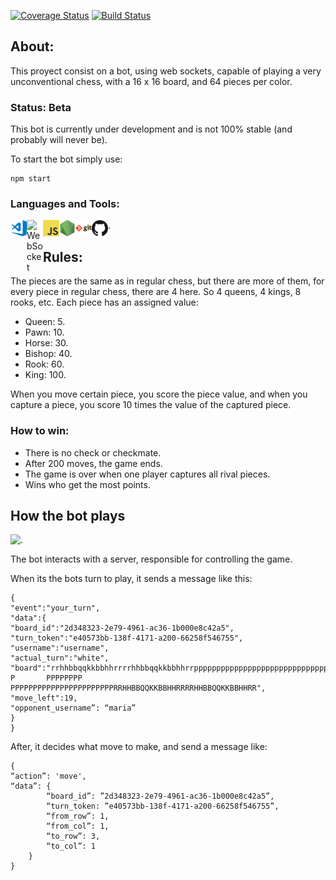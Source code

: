 [![Coverage Status](https://coveralls.io/repos/github/nicolasvidelac/MegaChessClient/badge.svg?branch=beta)](https://coveralls.io/github/nicolasvidelac/MegaChessClient?branch=beta)
[![Build Status](https://travis-ci.com/nicolasvidelac/MegaChessClient.svg?branch=beta)](https://travis-ci.com/nicolasvidelac/MegaChessClient)

## About:
This proyect consist on a bot, using web sockets, capable of playing a very unconventional chess, with a 16 x 16 board, and 64 pieces per color.

### Status: Beta
This bot is currently under development and is not 100% stable (and probably will never be).

To start the bot simply use:
```
npm start
```

### Languages and Tools:
<img align="left" alt="Visual Studio Code" width="26px" src="https://raw.githubusercontent.com/github/explore/80688e429a7d4ef2fca1e82350fe8e3517d3494d/topics/visual-studio-code/visual-studio-code.png" />
<img align="left" alt="WebSocket" width="26px" src="https://sub1.kevinchisholm.com/blog/images/smart-websocket-client-icon.png" />
<img align="left" alt="JavaScript" width="26px" src="https://raw.githubusercontent.com/github/explore/80688e429a7d4ef2fca1e82350fe8e3517d3494d/topics/javascript/javascript.png" />
<img align="left" alt="Node.js" width="26px" src="https://raw.githubusercontent.com/github/explore/80688e429a7d4ef2fca1e82350fe8e3517d3494d/topics/nodejs/nodejs.png" />
<img align="left" alt="Git" width="26px" src="https://raw.githubusercontent.com/github/explore/80688e429a7d4ef2fca1e82350fe8e3517d3494d/topics/git/git.png" />
<img align="left" alt="GitHub" width="26px" src="https://raw.githubusercontent.com/github/explore/78df643247d429f6cc873026c0622819ad797942/topics/github/github.png" />. 

## Rules:
The pieces are the same as in regular chess, but there are more of them, for every piece in regular chess, there are 4 here. So 4 queens, 4 kings, 8 rooks, etc.
Each piece has an assigned value:
  * Queen: 5.
  * Pawn: 10.
  * Horse: 30.
  * Bishop: 40.
  * Rook: 60.
  * King: 100.

When you move certain piece, you score the piece value, and when you capture a piece, you score 10 times the value of the captured piece.

### How to win:
* There is no check or checkmate.
* After 200 moves, the game ends.
* The game is over when one player captures all rival pieces.
* Wins who get the most points.

## How the bot plays
<img align="left" src="https://user-images.githubusercontent.com/51339020/100809785-b1fc6d80-3415-11eb-833a-7651e7e32c47.png" />.



The bot interacts with a server, responsible for controlling the game.

When its the bots turn to play, it sends a message like this:
```
{
"event":"your_turn",
"data":{
"board_id":"2d348323-2e79-4961-ac36-1b000e8c42a5",
"turn_token":"e40573bb-138f-4171-a200-66258f546755",
"username":"username",
"actual_turn":"white",
"board":"rrhhbbqqkkbbhhrrrrhhbbqqkkbbhhrrpppppppppppppppppppppppppppppppp                                                                                                                        P       PPPPPPPP PPPPPPPPPPPPPPPPPPPPPPPRRHHBBQQKKBBHHRRRRHHBBQQKKBBHHRR",
"move_left":19, 
"opponent_username”: “maria”
}
}
```
After, it decides what move to make, and send a message like: 
```
{
“action”: 'move', 
“data”: {
        “board_id”: ”2d348323-2e79-4961-ac36-1b000e8c42a5”,
        “turn_token: ”e40573bb-138f-4171-a200-66258f546755”,
        “from_row”: 1,
        “from_col”: 1,
        “to_row”: 3,
        “to_col”: 1
    }
}

```
